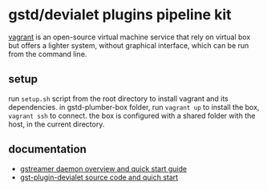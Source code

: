 # gstd/devialet plugins pipeline kit

[vagrant](https://www.vagrantup.com/) is an open-source virtual machine service that rely on virtual box but offers a lighter system, without graphical interface, which can be run from the command line. 

## setup
run ```setup.sh``` script from the root directory to install vagrant and its dependencies.
in gstd-plumber-box folder, run ```vagrant up``` to install the box, ```vagrant ssh``` to connect. 
the box is configured with a shared folder with the host, in the current directory. 

## documentation

* [gstreamer daemon overview and quick start guide](https://developer.ridgerun.com/wiki/index.php/GStreamer_Daemon)
* [gst-plugin-devialet source code and quich start](https://github.com/devialet/gst-plugins-devialet)
